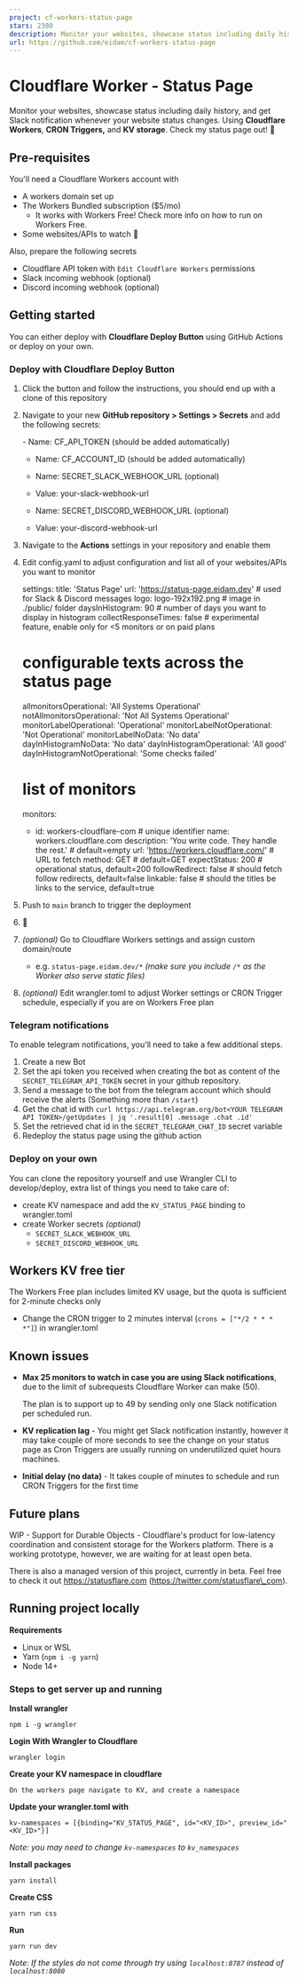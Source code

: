 ```yaml
---
project: cf-workers-status-page
stars: 2380
description: Monitor your websites, showcase status including daily history, and get Slack/Telegram/Discord notification whenever your website status changes. Using Cloudflare Workers, CRON Triggers, and KV storage.
url: https://github.com/eidam/cf-workers-status-page
---
```


Cloudflare Worker - Status Page
===============================

Monitor your websites, showcase status including daily history, and get Slack notification whenever your website status changes. Using **Cloudflare Workers**, **CRON Triggers,** and **KV storage**. Check my status page out! 🚀

Pre-requisites
--------------

You'll need a Cloudflare Workers account with

-   A workers domain set up
-   The Workers Bundled subscription ($5/mo)
    -   It works with Workers Free! Check more info on how to run on Workers Free.
-   Some websites/APIs to watch 🙂

Also, prepare the following secrets

-   Cloudflare API token with `Edit Cloudflare Workers` permissions
-   Slack incoming webhook (optional)
-   Discord incoming webhook (optional)

Getting started
---------------

You can either deploy with **Cloudflare Deploy Button** using GitHub Actions or deploy on your own.

### Deploy with Cloudflare Deploy Button

1.  Click the button and follow the instructions, you should end up with a clone of this repository
    
2.  Navigate to your new **GitHub repository > Settings > Secrets** and add the following secrets:
    
    \- Name: CF\_API\_TOKEN (should be added automatically)
    
    - Name: CF\_ACCOUNT\_ID (should be added automatically)
    
    - Name: SECRET\_SLACK\_WEBHOOK\_URL (optional)
    - Value: your-slack-webhook-url
    
    - Name: SECRET\_DISCORD\_WEBHOOK\_URL (optional)
    - Value: your-discord-webhook-url
    
3.  Navigate to the **Actions** settings in your repository and enable them
    
4.  Edit config.yaml to adjust configuration and list all of your websites/APIs you want to monitor
    
    settings:
      title: 'Status Page'
      url: 'https://status-page.eidam.dev' # used for Slack & Discord messages
      logo: logo-192x192.png # image in ./public/ folder
      daysInHistogram: 90 # number of days you want to display in histogram
      collectResponseTimes: false # experimental feature, enable only for <5 monitors or on paid plans
    
      # configurable texts across the status page
      allmonitorsOperational: 'All Systems Operational'
      notAllmonitorsOperational: 'Not All Systems Operational'
      monitorLabelOperational: 'Operational'
      monitorLabelNotOperational: 'Not Operational'
      monitorLabelNoData: 'No data'
      dayInHistogramNoData: 'No data'
      dayInHistogramOperational: 'All good'
      dayInHistogramNotOperational: 'Some checks failed'
    
    # list of monitors
    monitors:
      - id: workers-cloudflare-com # unique identifier
        name: workers.cloudflare.com
        description: 'You write code. They handle the rest.' # default=empty
        url: 'https://workers.cloudflare.com/' # URL to fetch
        method: GET # default=GET
        expectStatus: 200 # operational status, default=200
        followRedirect: false # should fetch follow redirects, default=false
        linkable: false # should the titles be links to the service, default=true
    
5.  Push to `main` branch to trigger the deployment
    
6.  🎉
    
7.  _(optional)_ Go to Cloudflare Workers settings and assign custom domain/route
    
    -   e.g. `status-page.eidam.dev/*` _(make sure you include `/*` as the Worker also serve static files)_
8.  _(optional)_ Edit wrangler.toml to adjust Worker settings or CRON Trigger schedule, especially if you are on Workers Free plan
    

### Telegram notifications

To enable telegram notifications, you'll need to take a few additional steps.

1.  Create a new Bot
2.  Set the api token you received when creating the bot as content of the `SECRET_TELEGRAM_API_TOKEN` secret in your github repository.
3.  Send a message to the bot from the telegram account which should receive the alerts (Something more than `/start`)
4.  Get the chat id with `curl https://api.telegram.org/bot<YOUR TELEGRAM API TOKEN>/getUpdates | jq '.result[0] .message .chat .id'`
5.  Set the retrieved chat id in the `SECRET_TELEGRAM_CHAT_ID` secret variable
6.  Redeploy the status page using the github action

### Deploy on your own

You can clone the repository yourself and use Wrangler CLI to develop/deploy, extra list of things you need to take care of:

-   create KV namespace and add the `KV_STATUS_PAGE` binding to wrangler.toml
-   create Worker secrets _(optional)_
    -   `SECRET_SLACK_WEBHOOK_URL`
    -   `SECRET_DISCORD_WEBHOOK_URL`

Workers KV free tier
--------------------

The Workers Free plan includes limited KV usage, but the quota is sufficient for 2-minute checks only

-   Change the CRON trigger to 2 minutes interval (`crons = ["*/2 * * * *"]`) in wrangler.toml

Known issues
------------

-   **Max 25 monitors to watch in case you are using Slack notifications**, due to the limit of subrequests Cloudflare Worker can make (50).
    
    The plan is to support up to 49 by sending only one Slack notification per scheduled run.
    
-   **KV replication lag** - You might get Slack notification instantly, however it may take couple of more seconds to see the change on your status page as Cron Triggers are usually running on underutilized quiet hours machines.
    
-   **Initial delay (no data)** - It takes couple of minutes to schedule and run CRON Triggers for the first time
    

Future plans
------------

WIP - Support for Durable Objects - Cloudflare's product for low-latency coordination and consistent storage for the Workers platform. There is a working prototype, however, we are waiting for at least open beta.

There is also a managed version of this project, currently in beta. Feel free to check it out https://statusflare.com (https://twitter.com/statusflare\_com).

Running project locally
-----------------------

**Requirements**

-   Linux or WSL
-   Yarn (`npm i -g yarn`)
-   Node 14+

### Steps to get server up and running

**Install wrangler**

```
npm i -g wrangler
```

**Login With Wrangler to Cloudflare**

```
wrangler login
```

**Create your KV namespace in cloudflare**

```
On the workers page navigate to KV, and create a namespace
```

**Update your wrangler.toml with**

```
kv-namespaces = [{binding="KV_STATUS_PAGE", id="<KV_ID>", preview_id="<KV_ID>"}]
```

_Note: you may need to change `kv-namespaces` to `kv_namespaces`_

**Install packages**

```
yarn install
```

**Create CSS**

```
yarn run css
```

**Run**

```
yarn run dev
```

_Note: If the styles do not come through try using `localhost:8787` instead of `localhost:8080`_
